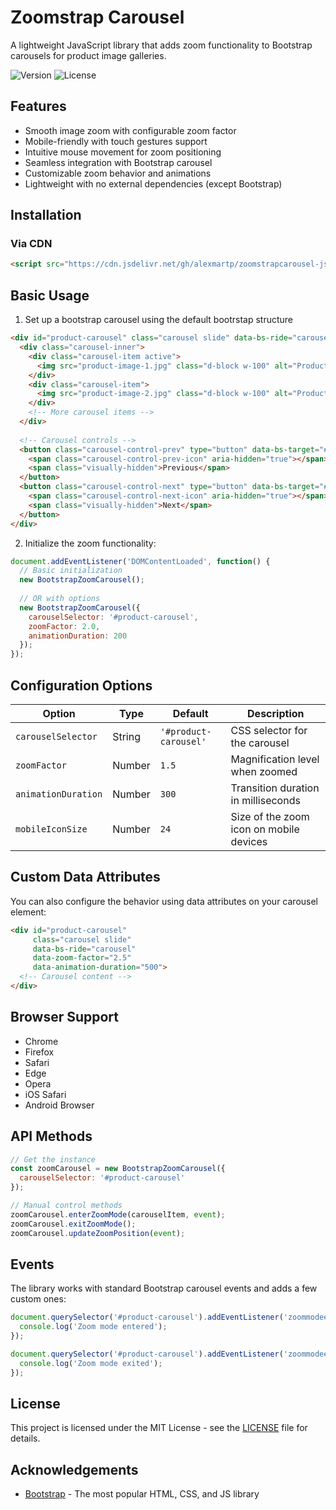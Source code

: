 # Zoomstrap Carousel

A lightweight JavaScript library that adds zoom functionality to Bootstrap carousels for product image galleries.

![Version](https://img.shields.io/badge/version-1.0.0-blue.svg)
![License](https://img.shields.io/badge/license-MIT-green.svg)

## Features

- Smooth image zoom with configurable zoom factor
- Mobile-friendly with touch gestures support
- Intuitive mouse movement for zoom positioning
- Seamless integration with Bootstrap carousel
- Customizable zoom behavior and animations
- Lightweight with no external dependencies (except Bootstrap)

## Installation

### Via CDN

```html
<script src="https://cdn.jsdelivr.net/gh/alexmartp/zoomstrapcarousel-js/zoomstrap-carousel.min.js"></script>
```

## Basic Usage

1. Set up a bootstrap carousel using the default bootrstap structure

```html
<div id="product-carousel" class="carousel slide" data-bs-ride="carousel">
  <div class="carousel-inner">
    <div class="carousel-item active">
      <img src="product-image-1.jpg" class="d-block w-100" alt="Product Image 1">
    </div>
    <div class="carousel-item">
      <img src="product-image-2.jpg" class="d-block w-100" alt="Product Image 2">
    </div>
    <!-- More carousel items -->
  </div>
  
  <!-- Carousel controls -->
  <button class="carousel-control-prev" type="button" data-bs-target="#product-carousel" data-bs-slide="prev">
    <span class="carousel-control-prev-icon" aria-hidden="true"></span>
    <span class="visually-hidden">Previous</span>
  </button>
  <button class="carousel-control-next" type="button" data-bs-target="#product-carousel" data-bs-slide="next">
    <span class="carousel-control-next-icon" aria-hidden="true"></span>
    <span class="visually-hidden">Next</span>
  </button>
</div>
```

2. Initialize the zoom functionality:

```javascript
document.addEventListener('DOMContentLoaded', function() {
  // Basic initialization
  new BootstrapZoomCarousel();
  
  // OR with options
  new BootstrapZoomCarousel({
    carouselSelector: '#product-carousel',
    zoomFactor: 2.0,
    animationDuration: 200
  });
});
```

## Configuration Options

| Option | Type | Default | Description |
|--------|------|---------|-------------|
| `carouselSelector` | String | `'#product-carousel'` | CSS selector for the carousel |
| `zoomFactor` | Number | `1.5` | Magnification level when zoomed |
| `animationDuration` | Number | `300` | Transition duration in milliseconds |
| `mobileIconSize` | Number | `24` | Size of the zoom icon on mobile devices |

## Custom Data Attributes

You can also configure the behavior using data attributes on your carousel element:

```html
<div id="product-carousel" 
     class="carousel slide" 
     data-bs-ride="carousel"
     data-zoom-factor="2.5"
     data-animation-duration="500">
  <!-- Carousel content -->
</div>
```

## Browser Support

- Chrome
- Firefox
- Safari
- Edge
- Opera
- iOS Safari
- Android Browser

## API Methods

```javascript
// Get the instance
const zoomCarousel = new BootstrapZoomCarousel({
  carouselSelector: '#product-carousel'
});

// Manual control methods
zoomCarousel.enterZoomMode(carouselItem, event);
zoomCarousel.exitZoomMode();
zoomCarousel.updateZoomPosition(event);
```

## Events

The library works with standard Bootstrap carousel events and adds a few custom ones:

```javascript
document.querySelector('#product-carousel').addEventListener('zoommodeentered', function(e) {
  console.log('Zoom mode entered');
});

document.querySelector('#product-carousel').addEventListener('zoommodeexited', function(e) {
  console.log('Zoom mode exited');
});
```


## License

This project is licensed under the MIT License - see the [LICENSE](LICENSE) file for details.

## Acknowledgements

- [Bootstrap](https://getbootstrap.com/) - The most popular HTML, CSS, and JS library